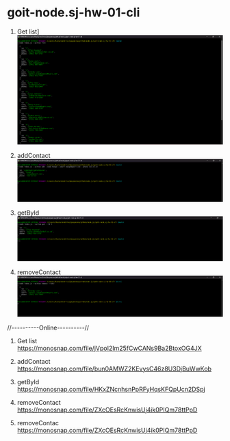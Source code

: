 # goit-node.sj-hw-01-cli

1. Get list] ![Get list](./assets/action.list.png)

2. addContact ![addContact](./assets/addContact.png)

3. getById ![getById](./assets/getById.png)

4. removeContact ![removeContact](./assets/removeContact.png)

//----------Online----------//

1. Get list https://monosnap.com/file/jVpoI2Im25fCwCANs9Ba2BtoxOG4JX

2. addContact https://monosnap.com/file/bun0AMWZ2KEvysC46z8U3DjBuWwKob

3. getById https://monosnap.com/file/HKxZNcnhsnPpRFyHqsKFQpUcn2DSpj

4. removeContact https://monosnap.com/file/ZXcOEsRcKnwisUj4ik0PIQm78ttPpD

5. removeContac https://monosnap.com/file/ZXcOEsRcKnwisUj4ik0PIQm78ttPpD
